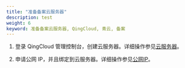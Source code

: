 ```yaml
---
title: "准备备案云服务器"
description: test
weight: 6
keyword: 准备备案云服务器, QingCloud, 青云, 备案
---
```




1. 登录 QingCloud 管理控制台，创建云服务器。详细操作参见[云服务器](/compute/vm/intro/instance/)。

2. 申请公网 IP，并且绑定到云服务器。详细操作参见[公网IP](/network/eip/intro/introduction/)。